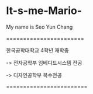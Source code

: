 # It-s-me-Mario-

My name is Seo Yun Chang

=======================

한국공학대학교 4학년 재학중

-> 전자공학부 임베디드시스템 전공

-> 디자인공학부 복수전공

========================
